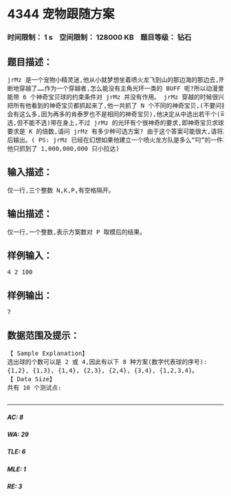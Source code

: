 # 4344 宠物跟随方案   
### 时间限制： 1 s&nbsp;&nbsp;&nbsp;&nbsp;空间限制： 128000 KB&nbsp;&nbsp;&nbsp;&nbsp;题目等级： 钻石  
## 题目描述：  

<pre>
jrMz 是一个宠物小精灵迷,他从小就梦想坐着喷火龙飞到山的那边海的那边去,所以他果  
断地穿越了……作为一个穿越者,怎么能没有主角光环一类的 BUFF 呢?所以动漫里最多只  
能带 6 个神奇宝贝球的约束条件对 jrMz 并没有作用。 jrMz 穿越的时候很兴奋,所以他几乎  
把所有他看到的神奇宝贝都抓起来了,他一共抓了 N 个不同的神奇宝贝,(不要问我为什么  
会有这么多,因为再多的肯泰罗也不是相同的神奇宝贝),他决定从中选出若干个(可以全  
选,但不能不选)带在身上,不过 jrMz 的光环有个很神奇的要求,即神奇宝贝求球的个数  
要求是 K 的倍数,请问 jrMz 有多少种可选方案? 由于这个答案可能很大,请将其对 P 取模  
后输出。( PS: jrMz 已经在幻想如果他建立一个喷火龙方队是多么“叼”的一件事了,尽管  
他只抓到了 1,000,000,000 只小拉达)
</pre>
  
  
## 输入描述：  

<pre>
仅一行,三个整数 N,K,P,有空格隔开。
</pre>
  
  
## 输出描述：  

<pre>
仅一行,一个整数,表示方案数对 P 取模后的结果。
</pre>
  
  
## 样例输入：  

<pre>
4 2 100
</pre>
  
  
## 样例输出：  

<pre>
7
</pre>
  
  
## 数据范围及提示：  

<pre>
【 Sample Explanation】  
选出球的个数可以是 2 或 4,因此有以下 8 种方案(数字代表球的序号):  
{1,2}, {1,3}, {1,4}, {2,3}, {2,4}, {3,4}, {1,2,3,4}。  
【 Data Size】  
共有 10 个测试点:  

</pre>
  
  
***  

##### AC: 8  
##### WA: 29  
##### TLE: 6  
##### MLE: 1  
##### RE: 3  
